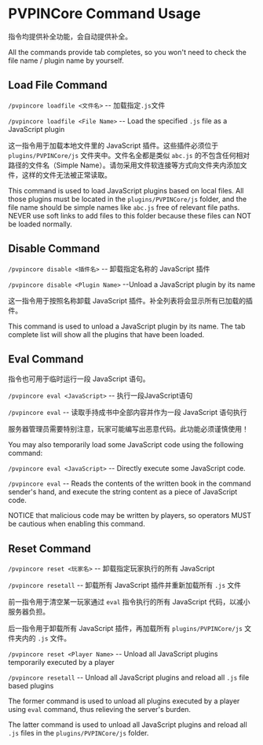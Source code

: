 # PVPINCore Command Usage

指令均提供补全功能，会自动提供补全。

All the commands provide tab completes, so you won't need to check the file name / plugin name by yourself.

## Load File Command

 `/pvpincore loadfile <文件名>` -- 加载指定`.js`文件

`/pvpincore loadfile <File Name>` -- Load the specified `.js` file as a JavaScript plugin

这一指令用于加载本地文件里的 JavaScript 插件。这些插件必须位于 `plugins/PVPINCore/js` 文件夹中。文件名全都是类似 `abc.js` 的不包含任何相对路径的文件名（Simple Name）。请勿采用文件软连接等方式向文件夹内添加文件，这样的文件无法被正常读取。

This command is used to load JavaScript plugins based on local files. All those plugins must be located in the `plugins/PVPINCore/js` folder, and the file name should be simple names like `abc.js` free of relevant file paths. NEVER use soft links to add files to this folder because these files can NOT be loaded normally.

 ## Disable Command

`/pvpincore disable <插件名>` -- 卸载指定名称的 JavaScript 插件

`/pvpincore disable <Plugin Name>` --Unload a JavaScript plugin by its name

这一指令用于按照名称卸载 JavaScript 插件。补全列表将会显示所有已加载的插件。

This command is used to unload a JavaScript plugin by its name. The tab complete list will show all the plugins that have been loaded.

## Eval Command

指令也可用于临时运行一段 JavaScript 语句。

`/pvpincore eval <JavaScript>` -- 执行一段JavaScript语句

`/pvpincore eval` -- 读取手持成书中全部内容并作为一段 JavaScript 语句执行

服务器管理员需要特别注意，玩家可能编写出恶意代码。此功能必须谨慎使用！

You may also temporarily load some JavaScript code using the following command:

`/pvpincore eval <JavaScript>` -- Directly execute some JavaScript code.

`/pvpincore eval` -- Reads the contents of the written book in the command sender's hand, and execute the string content as a piece of JavaScript code. 

NOTICE that malicious code may be written by players, so operators MUST be cautious when enabling this command.

## Reset Command

`/pvpincore reset <玩家名>` -- 卸载指定玩家执行的所有 JavaScript

`/pvpincore resetall` -- 卸载所有 JavaScript 插件并重新加载所有 `.js` 文件

前一指令用于清空某一玩家通过 `eval` 指令执行的所有 JavaScript 代码，以减小服务器负担。

后一指令用于卸载所有 JavaScript 插件，再加载所有 `plugins/PVPINCore/js` 文件夹内的 `.js` 文件。

`/pvpincore reset <Player Name>` -- Unload all JavaScript plugins temporarily executed by a player

`/pvpincore resetall` -- Unload all JavaScript plugins and reload all `.js` file based plugins

The former command is used to unload all plugins executed by a player using `eval` command, thus relieving the server's burden.

The latter command is used to unload all JavaScript plugins and reload all `.js` files in the `plugins/PVPINCore/js` folder. 